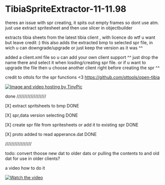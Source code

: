 # TibiaSpriteExtractor-11-11.98
theres an issue with spr creating, it spits out empty frames so dont use atm.
just use extract spritesheet and then use slicer in objectbuilder

extracts tibia sheets from the latest tibia client , with licence do wtf u want but leave credit :)
this also adds the extracted bmp to selected spr file, in wich u can downgrade/upgrade or just keep the version as it was ^^

added a client.xml file so u can add your own client support ^^ just drop the name there and select it when losding/creating spr file. or if u want to upgrade the file then u choose another client right before creating the spr ^^

credit to ottols for the spr functions <3
https://github.com/ottools/open-tibia


<a href="http://sv.tinypic.com?ref=2ed86mw" target="_blank"><img src="http://i68.tinypic.com/2ed86mw.jpg" border="0" alt="Image and video hosting by TinyPic"></a>


done
///////////////////

[X] extract spritsheets to bmp  DONE

[X] spr,data version selecting  DONE

[X] create spr file from spritesheets or add it to existing spr  DONE

[X] proto added to read apperance.dat  DONE

/////////////////

todo:
convert thoose new dat to older dats or pulling the contents to and old dat for use in older clients?


a video how to do it


[![Watch the video](https://raw.github.com/GabLeRoux/WebMole/master/ressources/WebMole_Youtube_Video.png)](https://tinytake.s3.amazonaws.com/pulse/ltess748-gmail/attachments/8554724/TinyTake19-08-2018-10-20-09.mp4)


